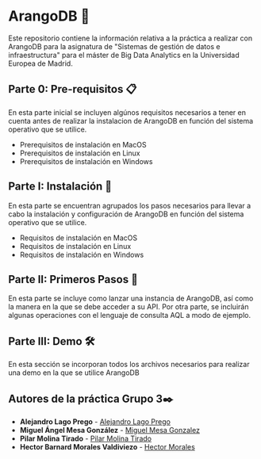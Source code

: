 # ArangoDB 🥑
Este repositorio contiene la información relativa a la práctica a realizar con ArangoDB para la asignatura de "Sistemas de gestión de datos e infraestructura" para el máster de Big Data Analytics en la Universidad Europea de Madrid. 

  
## Parte 0: Pre-requisitos 📋
En esta parte inicial se incluyen algúnos requisitos necesarios a tener en cuenta antes de realizar la instalacion de ArangoDB en función del sistema operativo que se utilice.
  - Prerequisitos de instalación en MacOS 
  - Prerequisitos de instalación en Linux
  - Prerequisitos de instalación en Windows

## Parte I: Instalación 🔧
En esta parte se encuentran agrupados los pasos necesarios para llevar a cabo la instalación y configuración de ArangoDB en función del sistema operativo que se utilice.
  - Requisitos de instalación en MacOS 
  - Requisitos de instalación en Linux
  - Requisitos de instalación en Windows
  
## Parte II: Primeros Pasos 🚀
En esta parte se incluye como lanzar una instancia de ArangoDB, así como la manera en la que se debe acceder a su API. Por otra parte, se incluirán algunas operaciones con el lenguaje de consulta AQL a modo de ejemplo.

## Parte III: Demo 🛠️
En esta sección se incorporan todos los archivos necesarios para realizar una demo en la que se utilice ArangoDB

## Autores de la práctica Grupo 3✒️
* **Alejandro Lago Prego** - [Alejandro Lago Prego](https://github.com/elKobe)
* **Miguel Ángel Mesa González** - [Miguel Mesa Gonzalez](https://github.com/MiguelMesaGlez)
* **Pilar Molina Tirado** - [Pilar Molina Tirado](https://github.com/piilimolina)
* **Hector Barnard  Morales Valdiviezo** - [Hector Morales](https://github.com/21819966)
